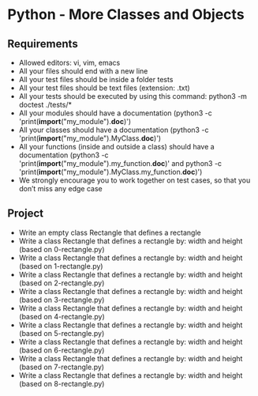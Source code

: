 # Python - More Classes and Objects

## Requirements

- Allowed editors: vi, vim, emacs
- All your files should end with a new line
- All your test files should be inside a folder tests
- All your test files should be text files (extension: .txt)
- All your tests should be executed by using this command: python3 -m doctest ./tests/*
- All your modules should have a documentation (python3 -c 'print(__import__("my_module").__doc__)')
- All your classes should have a documentation (python3 -c 'print(__import__("my_module").MyClass.__doc__)')
- All your functions (inside and outside a class) should have a documentation (python3 -c 'print(__import__("my_module").my_function.__doc__)' and python3 -c 'print(__import__("my_module").MyClass.my_function.__doc__)')
- We strongly encourage you to work together on test cases, so that you don’t miss any edge case

## Project

- Write an empty class Rectangle that defines a rectangle
- Write a class Rectangle that defines a rectangle by: width and height (based on 0-rectangle.py)
- Write a class Rectangle that defines a rectangle by: width and height (based on 1-rectangle.py)
- Write a class Rectangle that defines a rectangle by: width and height (based on 2-rectangle.py)
- Write a class Rectangle that defines a rectangle by: width and height (based on 3-rectangle.py)
- Write a class Rectangle that defines a rectangle by: width and height (based on 4-rectangle.py)
- Write a class Rectangle that defines a rectangle by: width and height (based on 5-rectangle.py)
- Write a class Rectangle that defines a rectangle by: width and height (based on 6-rectangle.py)
- Write a class Rectangle that defines a rectangle by: width and height (based on 7-rectangle.py)
- Write a class Rectangle that defines a rectangle by: width and height (based on 8-rectangle.py)
